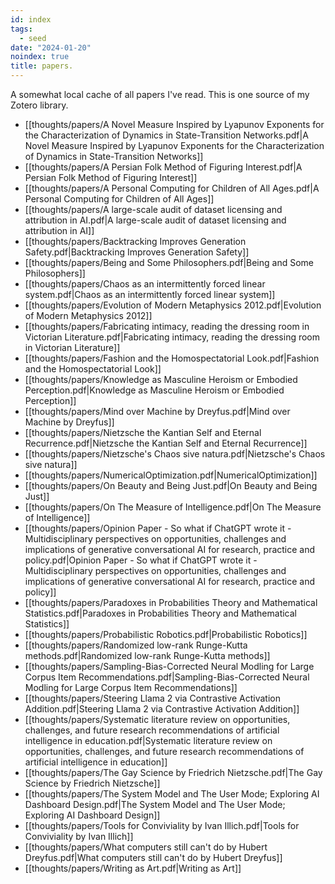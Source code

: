 ```yaml
---
id: index
tags:
  - seed
date: "2024-01-20"
noindex: true
title: papers.
---
```


A somewhat local cache of all papers I've read. This is one source of my Zotero library.

<!-- update: start -->
- [[thoughts/papers/A Novel Measure Inspired by Lyapunov Exponents for the Characterization of Dynamics in State-Transition Networks.pdf|A Novel Measure Inspired by Lyapunov Exponents for the Characterization of Dynamics in State-Transition Networks]]
- [[thoughts/papers/A Persian Folk Method of Figuring Interest.pdf|A Persian Folk Method of Figuring Interest]]
- [[thoughts/papers/A Personal Computing for Children of All Ages.pdf|A Personal Computing for Children of All Ages]]
- [[thoughts/papers/A large-scale audit of dataset licensing and attribution in AI.pdf|A large-scale audit of dataset licensing and attribution in AI]]
- [[thoughts/papers/Backtracking Improves Generation Safety.pdf|Backtracking Improves Generation Safety]]
- [[thoughts/papers/Being and Some Philosophers.pdf|Being and Some Philosophers]]
- [[thoughts/papers/Chaos as an intermittently forced linear system.pdf|Chaos as an intermittently forced linear system]]
- [[thoughts/papers/Evolution of Modern Metaphysics 2012.pdf|Evolution of Modern Metaphysics 2012]]
- [[thoughts/papers/Fabricating intimacy, reading the dressing room in Victorian Literature.pdf|Fabricating intimacy, reading the dressing room in Victorian Literature]]
- [[thoughts/papers/Fashion and the Homospectatorial Look.pdf|Fashion and the Homospectatorial Look]]
- [[thoughts/papers/Knowledge as Masculine Heroism or Embodied Perception.pdf|Knowledge as Masculine Heroism or Embodied Perception]]
- [[thoughts/papers/Mind over Machine by Dreyfus.pdf|Mind over Machine by Dreyfus]]
- [[thoughts/papers/Nietzsche the Kantian Self and Eternal Recurrence.pdf|Nietzsche the Kantian Self and Eternal Recurrence]]
- [[thoughts/papers/Nietzsche's Chaos sive natura.pdf|Nietzsche's Chaos sive natura]]
- [[thoughts/papers/NumericalOptimization.pdf|NumericalOptimization]]
- [[thoughts/papers/On Beauty and Being Just.pdf|On Beauty and Being Just]]
- [[thoughts/papers/On The Measure of Intelligence.pdf|On The Measure of Intelligence]]
- [[thoughts/papers/Opinion Paper - So what if ChatGPT wrote it - Multidisciplinary perspectives on opportunities, challenges and implications of generative conversational AI for research, practice and policy.pdf|Opinion Paper - So what if ChatGPT wrote it - Multidisciplinary perspectives on opportunities, challenges and implications of generative conversational AI for research, practice and policy]]
- [[thoughts/papers/Paradoxes in Probabilities Theory and Mathematical Statistics.pdf|Paradoxes in Probabilities Theory and Mathematical Statistics]]
- [[thoughts/papers/Probabilistic Robotics.pdf|Probabilistic Robotics]]
- [[thoughts/papers/Randomized low-rank Runge-Kutta methods.pdf|Randomized low-rank Runge-Kutta methods]]
- [[thoughts/papers/Sampling-Bias-Corrected Neural Modling for Large Corpus Item Recommendations.pdf|Sampling-Bias-Corrected Neural Modling for Large Corpus Item Recommendations]]
- [[thoughts/papers/Steering Llama 2 via Contrastive Activation Addition.pdf|Steering Llama 2 via Contrastive Activation Addition]]
- [[thoughts/papers/Systematic literature review on opportunities, challenges, and future research recommendations of artificial intelligence in education.pdf|Systematic literature review on opportunities, challenges, and future research recommendations of artificial intelligence in education]]
- [[thoughts/papers/The Gay Science by Friedrich Nietzsche.pdf|The Gay Science by Friedrich Nietzsche]]
- [[thoughts/papers/The System Model and The User Mode; Exploring AI Dashboard Design.pdf|The System Model and The User Mode; Exploring AI Dashboard Design]]
- [[thoughts/papers/Tools for Conviviality by Ivan Illich.pdf|Tools for Conviviality by Ivan Illich]]
- [[thoughts/papers/What computers still can't do by Hubert Dreyfus.pdf|What computers still can't do by Hubert Dreyfus]]
- [[thoughts/papers/Writing as Art.pdf|Writing as Art]]
<!-- update: end -->
